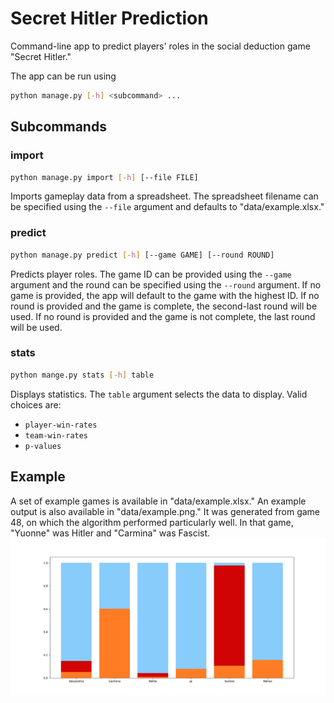 # Secret Hitler Prediction
Command-line app to predict players' roles in the social deduction game "Secret Hitler."

The app can be run using
```sh
python manage.py [-h] <subcommand> ...
```

## Subcommands
### import
```sh
python manage.py import [-h] [--file FILE]
```
Imports gameplay data from a spreadsheet. The spreadsheet filename can be specified using the `--file` argument and defaults to "data/example.xlsx."

### predict
```sh
python manage.py predict [-h] [--game GAME] [--round ROUND]
```
Predicts player roles. The game ID can be provided using the `--game` argument and the round can be specified using the `--round` argument. If no game is provided, the app will default to the game with the highest ID. If no round is provided and the game is complete, the second-last round will be used. If no round is provided and the game is not complete, the last round will be used.

### stats
```sh
python mange.py stats [-h] table
```
Displays statistics. The `table` argument selects the data to display. Valid choices are:
- `player-win-rates`
- `team-win-rates`
- `p-values`

## Example
A set of example games is available in "data/example.xlsx." An example output is also available in "data/example.png." It was generated from game 48, on which the algorithm performed particularly well. In that game, "Yuonne" was Hitler and "Carmina" was Fascist.
![Example output: game 48](data/example.png)
